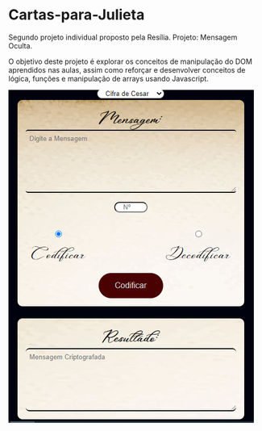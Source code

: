 # Cartas-para-Julieta
Segundo projeto individual proposto pela Resília.
Projeto: Mensagem Oculta.

O objetivo deste projeto é explorar os conceitos de manipulação do DOM aprendidos nas aulas, assim como reforçar e desenvolver conceitos de lógica, funções e manipulação de arrays usando Javascript.

<img src="/img/CifraDeCesar.png"/>
